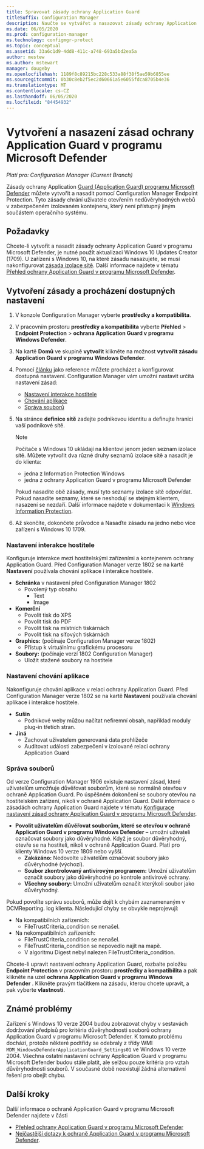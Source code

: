 ```yaml
---
title: Spravovat zásady ochrany Application Guard
titleSuffix: Configuration Manager
description: Naučte se vytvářet a nasazovat zásady ochrany Application Guard v programu Microsoft Defender.
ms.date: 06/05/2020
ms.prod: configuration-manager
ms.technology: configmgr-protect
ms.topic: conceptual
ms.assetid: 33a6c1d9-4dd8-411c-a748-693a5bd2ea5a
author: mestew
ms.author: mstewart
manager: dougeby
ms.openlocfilehash: 1189f8c89215bc228c533a88f38f5ae59b6855ee
ms.sourcegitcommit: 0b30c8eb2f5ec2d60661a5e6055fdca8705b4e36
ms.translationtype: MT
ms.contentlocale: cs-CZ
ms.lasthandoff: 06/05/2020
ms.locfileid: "84454932"
---
```

# <a name="create-and-deploy-microsoft-defender-application-guard-policy"></a>Vytvoření a nasazení zásad ochrany Application Guard v programu Microsoft Defender

*Platí pro: Configuration Manager (Current Branch)*
<!-- 1351960 -->  
Zásady ochrany Application [Guard (Application Guard) programu Microsoft Defender](https://docs.microsoft.com/windows/security/threat-protection/microsoft-defender-application-guard/md-app-guard-overview) můžete vytvořit a nasadit pomocí Configuration Manager Endpoint Protection. Tyto zásady chrání uživatele otevřením nedůvěryhodných webů v zabezpečeném izolovaném kontejneru, který není přístupný jiným součástem operačního systému.

## <a name="prerequisites"></a>Požadavky

Chcete-li vytvořit a nasadit zásady ochrany Application Guard v programu Microsoft Defender, je nutné použít aktualizaci Windows 10 Updates Creator (1709). U zařízení s Windows 10, na které zásadu nasazujete, se musí nakonfigurovat [zásada izolace sítě](https://docs.microsoft.com/windows/security/threat-protection/microsoft-defender-application-guard/configure-md-app-guard#network-isolation-settings). Další informace najdete v tématu [Přehled ochrany Application Guard v programu Microsoft Defender](https://docs.microsoft.com/windows/security/threat-protection/microsoft-defender-application-guard/md-app-guard-overview).

## <a name="create-a-policy-and-to-browse-the-available-settings"></a>Vytvoření zásady a procházení dostupných nastavení

1. V konzole Configuration Manager vyberte **prostředky a kompatibilita**.
2. V pracovním prostoru **prostředky a kompatibilita** vyberte **Přehled**  >  **Endpoint Protection**  >  **ochrana Application Guard v programu Windows Defender**.
3. Na kartě **Domů** ve skupině **vytvořit** klikněte na možnost **vytvořit zásadu Application Guard v programu Windows Defender**.
4. Pomocí [článku](https://docs.microsoft.com/windows/security/threat-protection/microsoft-defender-application-guard/configure-md-app-guard) jako reference můžete procházet a konfigurovat dostupná nastavení. Configuration Manager vám umožní nastavit určitá nastavení zásad:
   - [Nastavení interakce hostitele](#bkmk_HIS)
   - [Chování aplikace](#bkmk_ABS)
   - [Správa souborů](#bkmk_FM)
5. Na stránce **definice sítě** zadejte podnikovou identitu a definujte hranici vaší podnikové sítě.

    > [!NOTE]
    > Počítače s Windows 10 ukládají na klientovi jenom jeden seznam izolace sítě. Můžete vytvořit dva různé druhy seznamů izolace sítě a nasadit je do klienta:
    >
    >  - jedna z Information Protection Windows
    >  - jedna z ochrany Application Guard v programu Microsoft Defender
    >
    > Pokud nasadíte obě zásady, musí tyto seznamy izolace sítě odpovídat. Pokud nasadíte seznamy, které se neshodují se stejným klientem, nasazení se nezdaří. Další informace najdete v dokumentaci k [Windows Information Protection](https://docs.microsoft.com/windows/security/information-protection/windows-information-protection/create-wip-policy-using-configmgr).

6. Až skončíte, dokončete průvodce a Nasaďte zásadu na jedno nebo více zařízení s Windows 10 1709.

### <a name="host-interaction-settings"></a><a name="bkmk_HIS"></a>Nastavení interakce hostitele

Konfiguruje interakce mezi hostitelskými zařízeními a kontejnerem ochrany Application Guard. Před Configuration Manager verze 1802 se na kartě **Nastavení** používala chování aplikace i interakce hostitele.

- **Schránka** v nastavení před Configuration Manager 1802
  - Povolený typ obsahu
    - Text
    - Image
- **Komerční**
  - Povolit tisk do XPS
  - Povolit tisk do PDF
  - Povolit tisk na místních tiskárnách
  - Povolit tisk na síťových tiskárnách
- **Graphics:** (počínaje Configuration Manager verze 1802)
  - Přístup k virtuálnímu grafickému procesoru
- **Soubory:** (počínaje verzí 1802 Configuration Manager)
  - Uložit stažené soubory na hostitele

### <a name="application-behavior-settings"></a><a name="bkmk_ABS"></a>Nastavení chování aplikace

Nakonfiguruje chování aplikace v relaci ochrany Application Guard. Před Configuration Manager verze 1802 se na kartě **Nastavení** používala chování aplikace i interakce hostitele.

- **Sušin**
  - Podnikové weby můžou načítat nefiremní obsah, například moduly plug-in třetích stran.
- **Jiná**
  - Zachovat uživatelem generovaná data prohlížeče
  - Auditovat události zabezpečení v izolované relaci ochrany Application Guard

### <a name="file-management"></a><a name="bkmk_FM"></a>Správa souborů
<!--3555858-->
Od verze Configuration Manager 1906 existuje nastavení zásad, které uživatelům umožňuje důvěřovat souborům, které se normálně otevřou v ochraně Application Guard. Po úspěšném dokončení se soubory otevřou na hostitelském zařízení, nikoli v ochraně Application Guard. Další informace o zásadách ochrany Application Guard najdete v tématu [Konfigurace nastavení zásad ochrany Application Guard v programu Microsoft Defender](https://docs.microsoft.com/windows/security/threat-protection/microsoft-defender-application-guard/configure-md-app-guard).

- **Povolit uživatelům důvěřovat souborům, které se otevřou v ochraně Application Guard v programu Windows Defender** – umožní uživateli označovat soubory jako důvěryhodné. Když je soubor důvěryhodný, otevře se na hostiteli, nikoli v ochraně Application Guard. Platí pro klienty Windows 10 verze 1809 nebo vyšší.
  - **Zakázáno:** Nedovolte uživatelům označovat soubory jako důvěryhodné (výchozí).
  - **Soubor zkontrolovaný antivirovým programem:** Umožní uživatelům označit soubory jako důvěryhodné po kontrole antivirové ochrany.
  - **Všechny soubory:** Umožní uživatelům označit kterýkoli soubor jako důvěryhodný.

Pokud povolíte správu souborů, může dojít k chybám zaznamenaným v DCMReporting. log klienta. Následující chyby se obvykle neprojevují: <!--4619457-->

- Na kompatibilních zařízeních:
  - FileTrustCriteria_condition se nenašel.
- Na nekompatibilních zařízeních:
  - FileTrustCriteria_condition se nenašel.
  - FileTrustCriteria_condition se nepovedlo najít na mapě.
  - V algoritmu Digest nebyl nalezen FileTrustCriteria_condition.

Chcete-li upravit nastavení ochrany Application Guard, rozbalte položku **Endpoint Protection** v pracovním prostoru **prostředky a kompatibilita** a pak klikněte na uzel **ochrana Application Guard v programu Windows Defender** . Klikněte pravým tlačítkem na zásadu, kterou chcete upravit, a pak vyberte **vlastnosti**.

## <a name="known-issues"></a>Známé problémy

Zařízení s Windows 10 verze 2004 budou zobrazovat chyby v sestavách dodržování předpisů pro kritéria důvěryhodnosti souborů ochrany Application Guard v programu Microsoft Defender. K tomuto problému dochází, protože některé podtřídy se odebraly z třídy WMI `MDM_WindowsDefenderApplicationGuard_Settings01` ve Windows 10 verze 2004. Všechna ostatní nastavení ochrany Application Guard v programu Microsoft Defender budou stále platit, ale selžou pouze kritéria pro vztah důvěryhodnosti souborů. V současné době neexistují žádná alternativní řešení pro obejít chybu. <!--7099444,5946790-->

## <a name="next-steps"></a>Další kroky

Další informace o ochraně Application Guard v programu Microsoft Defender najdete v části
 - [Přehled ochrany Application Guard v programu Microsoft Defender](https://docs.microsoft.com/windows/security/threat-protection/microsoft-defender-application-guard/md-app-guard-overview)
- [Nejčastější dotazy k ochraně Application Guard v programu Microsoft Defender](https://docs.microsoft.com/windows/security/threat-protection/microsoft-defender-application-guard/faq-md-app-guard).
